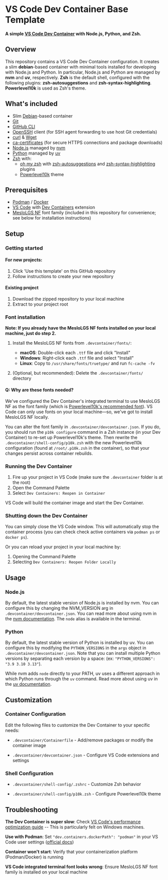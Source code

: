 # VS Code Dev Container Base Template

**A simple [VS Code Dev Container](https://code.visualstudio.com/docs/devcontainers/containers) with Node.js, Python, and Zsh.**

## Overview

This repository contains a VS Code Dev Container configuration. It creates a slim **debian**-based container with minimal tools installed for developing with Node.js and Python. In particular, Node.js and Python are managed by **nvm** and **uv**, respectively. **Zsh** is the default shell, configured with the following plugins: **zsh-autosuggestions** and **zsh-syntax-highlighting**. **Powerlevel10k** is used as Zsh's theme.

## What's included

-   Slim [Debian](https://www.debian.org)-based container
-   [Git](https://git-scm.com)
-   [GitHub CLI](https://cli.github.com)
-   [OpenSSH](https://www.openssh.com) client (for SSH agent forwarding to use host Git credentials)
-   [curl](https://curl.se) & [Wget](https://www.gnu.org/software/wget/)
-   [ca-certificates](https://packages.debian.org/sid/ca-certificates) (for secure HTTPS connections and package downloads)
-   [Node.js](https://nodejs.org/) managed by [nvm](https://github.com/nvm-sh/nvm)
-   [Python](https://www.python.org) managed by [uv](https://docs.astral.sh/uv/)
-   [Zsh](https://www.zsh.org) with:
    -   [oh my zsh](https://ohmyz.sh) with [zsh-autosuggestions](https://github.com/zsh-users/zsh-autosuggestions) and [zsh-syntax-highlighting](https://github.com/zsh-users/zsh-syntax-highlighting) plugins
    -   [Powerlevel10k](https://github.com/romkatv/powerlevel10k) theme

## Prerequisites

-   [Podman](https://podman.io) / [Docker](https://www.docker.com)
-   [VS Code](https://code.visualstudio.com/) with [Dev Containers](https://marketplace.visualstudio.com/items?itemName=ms-vscode-remote.remote-containers) extension
-   [MesloLGS NF](https://github.com/romkatv/powerlevel10k#fonts) font family (included in this repository for convenience; see below for installation instructions)

## Setup

### Getting started

#### For new projects:

1. Click 'Use this template' on this GitHub repository
2. Follow instructions to create your new repository

#### Existing project

1. Download the zipped repository to your local machine
2. Extract to your project root

### Font installation

**Note: If you already have the MesloLGS NF fonts installed on your local machine, just do step 2.**

1. Install the MesloLGS NF fonts from `.devcontainer/fonts/`:

    - **macOS**: Double-click each `.ttf` file and click "Install"
    - **Windows**: Right-click each `.ttf` file and select "Install"
    - **Linux**: Copy to `/usr/share/fonts/truetype/` and run `fc-cache -fv`

2. (Optional, but recommended): Delete the `.devcontainer/fonts/` directory

#### Q: Why are these fonts needed?

We've configured the Dev Container's integrated terminal to use MesloLGS NF as the font family (which is [Powerlevel10k's recommended font](https://github.com/romkatv/powerlevel10k?tab=readme-ov-file#fonts)). VS Code can only use fonts on your local machine—so, we've got to install MesloLGS NF locally.

You can alter the font family in `.devcontainer/devcontainer.json`. If you do, you should run the `p10k configure` command in a Zsh instance (in your Dev Container) to re-set up Powerlevel10k's theme. Then rewrite the `.devcontainer/shell-config/p10k.zsh` with the new Powerlevel10k configuration (found at `/root/.p10k.zsh` in the container), so that your changes persist across container rebuilds.

### Running the Dev Container

1. Fire up your project in VS Code (make sure the `.devcontainer` folder is at the root)
2. Open the Command Palette
3. Select `Dev Containers: Reopen in Container`

VS Code will build the container image and start the Dev Container.

### Shutting down the Dev Container

You can simply close the VS Code window. This will automatically stop the container process (you can check check active containers via `podman ps` or `docker ps`).

Or you can reload your project in your local machine by:

1. Opening the Command Palette
2. Selecting `Dev Containers: Reopen Folder Locally`

## Usage

### Node.js

By default, the latest stable version of Node.js is installed by nvm. You can configure this by changing the NVM_VERSION arg in `.devcontainer/devcontainer.json`. You can read more about using nvm in the [nvm documentation](https://github.com/nvm-sh/nvm#readme). The `node` alias is available in the terminal.

### Python

By default, the latest stable version of Python is installed by uv. You can configure this by modifying the `PYTHON_VERSIONS` in the `args` object in `.devcontainer/devcontainer.json`. Note that you can install multiple Python versions by separating each version by a space: (ex: `"PYTHON_VERSIONS": "3.9 3.10 3.13"`).

While nvm adds `node` directly to your PATH, uv uses a different approach in which Python runs through the `uv` command. Read more about using uv in the [uv documentation](https://docs.astral.sh/uv/).

## Customization

### Container Configuration

Edit the following files to customize the Dev Container to your specific needs:

-   `.devcontainer/Containerfile` - Add/remove packages or modify the container image

-   `.devcontainer/devcontainer.json` - Configure VS Code extensions and settings

### Shell Configuration

-   `.devcontainer/shell-config/.zshrc` - Customize Zsh behavior

-   `.devcontainer/shell-config/p10k.zsh` - Configure Powerlevel10k theme

## Troubleshooting

**The Dev Container is super slow**: Check [VS Code's performance optimization guide](https://code.visualstudio.com/remote/advancedcontainers/improve-performance) -- This is particularly felt on Windows machines.

**Use with Podman**: Set `"dev.containers.dockerPath": "podman"` in your VS Code user settings ([official docs](https://code.visualstudio.com/remote/advancedcontainers/docker-options#_podman))

**Container won't start**: Verify that your containerization platform (Podman/Docker) is running

**VS Code integrated terminal font looks wrong**: Ensure MesloLGS NF font family is installed on your local machine
